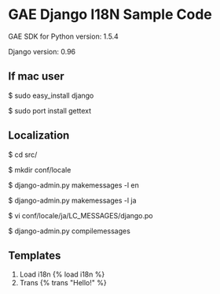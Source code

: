 GAE Django I18N Sample Code
=============

GAE SDK for Python version: 1.5.4

Django version: 0.96

If mac user
------

$ sudo easy_install django

$ sudo port install gettext

Localization
-------

$ cd src/

$ mkdir conf/locale

$ django-admin.py makemessages -l en

$ django-admin.py makemessages -l ja

$ vi conf/locale/ja/LC_MESSAGES/django.po

$ django-admin.py compilemessages

Templates
-------

1. Load i18n
{% load i18n %}
2. Trans
{% trans "Hello!" %}
